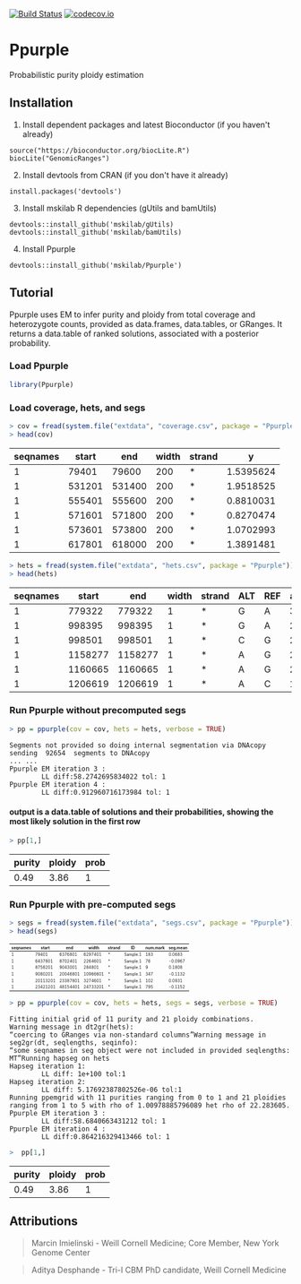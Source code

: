 [![Build Status](https://travis-ci.org/mskilab/gUtils.svg?branch=master)](https://travis-ci.org/mskilab/Ppurple)
[![codecov.io](https://img.shields.io/codecov/c/github/mskilab/gUtils.svg)](https://codecov.io/github/mskilab/Ppurple?branch=master)


Ppurple
=======
Probabilistic purity ploidy estimation


Installation
------------

1. Install dependent packages and latest Bioconductor (if you haven't already)

```{r}
source("https://bioconductor.org/biocLite.R")
biocLite("GenomicRanges")
```

2. Install devtools from CRAN (if you don't have it already)

```{r}
install.packages('devtools')
```

3. Install mskilab R dependencies (gUtils and bamUtils)


```{r}
devtools::install_github('mskilab/gUtils)
devtools::install_github('mskilab/bamUtils)
```

4. Install Ppurple


```{r}
devtools::install_github('mskilab/Ppurple')
```


Tutorial
------------

Ppurple uses EM to infer purity and ploidy from total coverage and heterozygote
counts, provided as data.frames, data.tables, or GRanges.  It returns a
data.table of ranked solutions, associated with a posterior probability. 

### Load Ppurple

```R
library(Ppurple)
```
### Load coverage, hets, and segs


```R
> cov = fread(system.file("extdata", "coverage.csv", package = "Ppurple"))
> head(cov)
```


<table>
<thead><tr><th scope=col>seqnames</th><th scope=col>start</th><th
scope=col>end</th><th scope=col>width</th><th scope=col>strand</th><th
scope=col>y</th></tr></thead>
<tbody>
<tr><td>1        </td><td> 79401   </td><td> 79600   </td><td>200
</td><td>*        </td><td>1.5395624</td></tr>
<tr><td>1        </td><td>531201   </td><td>531400   </td><td>200
</td><td>*        </td><td>1.9518525</td></tr>
<tr><td>1        </td><td>555401   </td><td>555600   </td><td>200
</td><td>*        </td><td>0.8810031</td></tr>
<tr><td>1        </td><td>571601   </td><td>571800   </td><td>200
</td><td>*        </td><td>0.8270474</td></tr>
<tr><td>1        </td><td>573601   </td><td>573800   </td><td>200
</td><td>*        </td><td>1.0702993</td></tr>
<tr><td>1        </td><td>617801   </td><td>618000   </td><td>200
</td><td>*        </td><td>1.3891481</td></tr>
</tbody>
</table>

```R
> hets = fread(system.file("extdata", "hets.csv", package = "Ppurple"))
> head(hets)
```

<table>
<thead><tr><th scope=col>seqnames</th><th scope=col>start</th><th
scope=col>end</th><th scope=col>width</th><th scope=col>strand</th><th
scope=col>ALT</th><th scope=col>REF</th><th scope=col>alt</th><th
scope=col>ref</th></tr></thead>
<tbody>
<tr><td>1      </td><td> 779322</td><td> 779322</td><td>1      </td><td>*
</td><td>G      </td><td>A      </td><td>36     </td><td>37     </td></tr>
<tr><td>1      </td><td> 998395</td><td> 998395</td><td>1      </td><td>*
</td><td>G      </td><td>A      </td><td>27     </td><td>33     </td></tr>
<tr><td>1      </td><td> 998501</td><td> 998501</td><td>1      </td><td>*
</td><td>C      </td><td>G      </td><td>21     </td><td>29     </td></tr>
<tr><td>1      </td><td>1158277</td><td>1158277</td><td>1      </td><td>*
</td><td>A      </td><td>G      </td><td>29     </td><td>23     </td></tr>
<tr><td>1      </td><td>1160665</td><td>1160665</td><td>1      </td><td>*
</td><td>A      </td><td>G      </td><td>27     </td><td>24     </td></tr>
<tr><td>1      </td><td>1206619</td><td>1206619</td><td>1      </td><td>*
</td><td>A      </td><td>C      </td><td> 1     </td><td>52     </td></tr>
</tbody>
</table>



### Run Ppurple without precomputed segs


```R
> pp = ppurple(cov = cov, hets = hets, verbose = TRUE)
```

    Segments not provided so doing internal segmentation via DNAcopy
    sending  92654  segments to DNAcopy
    ... ...
    Ppurple EM iteration 3 :
    		LL diff:58.2742695834022 tol: 1
    Ppurple EM iteration 4 :
    		LL diff:0.912960716173984 tol: 1


#### output is a data.table of solutions and their probabilities, showing the most likely solution in the first row


```R
> pp[1,]
```

<table>
<thead><tr><th scope=col>purity</th><th scope=col>ploidy</th><th scope=col>prob</th></tr></thead>
<tbody>
	<tr><td>0.49</td><td>3.86</td><td>1   </td></tr>
</tbody>
</table>

### Run Ppurple with pre-computed segs


```R
> segs = fread(system.file("extdata", "segs.csv", package = "Ppurple"))
> head(segs)
```

<table style = 'font-size:50%'>
<thead><tr><th scope=col>seqnames</th><th scope=col>start</th><th scope=col>end</th><th scope=col>width</th><th scope=col>strand</th><th scope=col>ID</th><th scope=col>num.mark</th><th scope=col>seg.mean</th></tr></thead>
<tbody>
	<tr><td>1       </td><td>   79401</td><td> 6376801</td><td> 6297401</td><td>*       </td><td>Sample.1</td><td>183     </td><td> 0.0683 </td></tr>
	<tr><td>1       </td><td> 6437801</td><td> 8702401</td><td> 2264601</td><td>*       </td><td>Sample.1</td><td> 76     </td><td>-0.0967 </td></tr>
	<tr><td>1       </td><td> 8758201</td><td> 9043001</td><td>  284801</td><td>*       </td><td>Sample.1</td><td>  9     </td><td> 0.1808 </td></tr>
	<tr><td>1       </td><td> 9080201</td><td>20046801</td><td>10966601</td><td>*       </td><td>Sample.1</td><td>347     </td><td>-0.1132 </td></tr>
	<tr><td>1       </td><td>20113201</td><td>23387801</td><td> 3274601</td><td>*       </td><td>Sample.1</td><td>102     </td><td> 0.0931 </td></tr>
	<tr><td>1       </td><td>23421201</td><td>48154401</td><td>24733201</td><td>*       </td><td>Sample.1</td><td>795     </td><td>-0.1152 </td></tr>
</tbody>
</table>

```R
> pp = ppurple(cov = cov, hets = hets, segs = segs, verbose = TRUE)
```

    Fitting initial grid of 11 purity and 21 ploidy combinations.
    Warning message in dt2gr(hets):
    “coercing to GRanges via non-standard columns”Warning message in seg2gr(dt, seqlengths, seqinfo):
    “some seqnames in seg object were not included in provided seqlengths: MT”Running hapseg on hets
    Hapseg iteration 1:
    		LL diff: 1e+100 tol:1
    Hapseg iteration 2:
    		LL diff: 5.17692387802526e-06 tol:1
    Running ppemgrid with 11 purities ranging from 0 to 1 and 21 ploidies ranging from 1 to 5 with rho of 1.00978885796089 het rho of 22.283605.
    Ppurple EM iteration 3 :
    		LL diff:58.6840663431212 tol: 1
    Ppurple EM iteration 4 :
    		LL diff:0.864216329413466 tol: 1


```R
>  pp[1,]
```


<table>
<thead><tr><th scope=col>purity</th><th scope=col>ploidy</th><th scope=col>prob</th></tr></thead>
<tbody>
	<tr><td>0.49</td><td>3.86</td><td>1   </td></tr>
</tbody>
</table>


Attributions
------------
> Marcin Imielinski - Weill Cornell Medicine; Core Member, New York Genome Center

> Aditya Desphande - Tri-I CBM PhD candidate, Weill Cornell Medicine

[license]: https://github.com/mskilab/gUtils/blob/master/LICENSE
[docs]: http://gutils.readthedocs.org/en/latest/index.html

